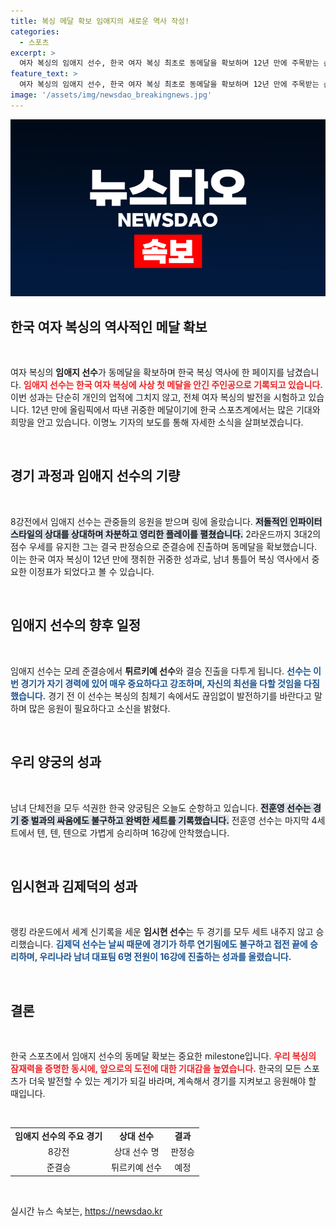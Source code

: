 ```yaml
---
title: 복싱 메달 확보 임애지의 새로운 역사 작성!
categories:
  - 스포츠
excerpt: >
  여자 복싱의 임애지 선수, 한국 여자 복싱 최초로 동메달을 확보하며 12년 만에 주목받는 순간을 만들어냈습니다! 준결승에서도 기대를 모으는 그녀의 행보를 주목하세요!
feature_text: >
  여자 복싱의 임애지 선수, 한국 여자 복싱 최초로 동메달을 확보하며 12년 만에 주목받는 순간을 만들어냈습니다! 준결승에서도 기대를 모으는 그녀의 행보를 주목하세요!
image: '/assets/img/newsdao_breakingnews.jpg'
---
```


<p><img src="/assets/img/newsdao_breakingnews.jpg" alt="ranknews 속보" /></p>

<h2 data-ke-size="size26">한국 여자 복싱의 역사적인 메달 확보</h2>

<p data-ke-size="size16">&nbsp;</p>

<p>여자 복싱의 <b>임애지 선수</b>가 동메달을 확보하며 한국 복싱 역사에 한 페이지를 남겼습니다. <b><span style="color: #ee2323;">임애지 선수는 한국 여자 복싱에 사상 첫 메달을 안긴 주인공으로 기록되고 있습니다.</span></b> 이번 성과는 단순히 개인의 업적에 그치지 않고, 전체 여자 복싱의 발전을 시험하고 있습니다. 12년 만에 올림픽에서 따낸 귀중한 메달이기에 한국 스포츠계에서는 많은 기대와 희망을 안고 있습니다. 이명노 기자의 보도를 통해 자세한 소식을 살펴보겠습니다.</p>

<p data-ke-size="size16">&nbsp;</p>

<h2 data-ke-size="size26">경기 과정과 임애지 선수의 기량</h2>

<p data-ke-size="size16">&nbsp;</p>

<p>8강전에서 임애지 선수는 관중들의 응원을 받으며 링에 올랐습니다. <b><span style="background-color: #21538527;">저돌적인 인파이터 스타일의 상대를 상대하며 차분하고 영리한 플레이를 펼쳤습니다.</span></b> 2라운드까지 3대2의 점수 우세를 유지한 그는 결국 판정승으로 준결승에 진출하며 동메달을 확보했습니다. 이는 한국 여자 복싱이 12년 만에 쟁취한 귀중한 성과로, 남녀 통틀어 복싱 역사에서 중요한 이정표가 되었다고 볼 수 있습니다.</p>

<p data-ke-size="size16">&nbsp;</p>

<h2 data-ke-size="size26">임애지 선수의 향후 일정</h2>

<p data-ke-size="size16">&nbsp;</p>

<p>임애지 선수는 모레 준결승에서 <b>튀르키예 선수</b>와 결승 진출을 다투게 됩니다. <b><span style="color: #1a5490;">선수는 이번 경기가 자기 경력에 있어 매우 중요하다고 강조하며, 자신의 최선을 다할 것임을 다짐했습니다.</span></b> 경기 전 이 선수는 복싱의 침체기 속에서도 끊임없이 발전하기를 바란다고 말하며 많은 응원이 필요하다고 소신을 밝혔다. </p>

<p data-ke-size="size16">&nbsp;</p>

<h2 data-ke-size="size26">우리 양궁의 성과</h2>

<p data-ke-size="size16">&nbsp;</p>

<p>남녀 단체전을 모두 석권한 한국 양궁팀은 오늘도 순항하고 있습니다. <b><span style="background-color: #21538527;">전훈영 선수는 경기 중 벌과의 싸움에도 불구하고 완벽한 세트를 기록했습니다.</span></b> 전훈영 선수는 마지막 4세트에서 텐, 텐, 텐으로 가볍게 승리하며 16강에 안착했습니다.</p>

<p data-ke-size="size16">&nbsp;</p>

<h2 data-ke-size="size26">임시현과 김제덕의 성과</h2>

<p data-ke-size="size16">&nbsp;</p>

<p>랭킹 라운드에서 세계 신기록을 세운 <b>임시현 선수</b>는 두 경기를 모두 세트 내주지 않고 승리했습니다. <b><span style="color: #1a5490;">김제덕 선수는 날씨 때문에 경기가 하루 연기됨에도 불구하고 접전 끝에 승리하며, 우리나라 남녀 대표팀 6명 전원이 16강에 진출하는 성과를 올렸습니다.</span></b></p>

<p data-ke-size="size16">&nbsp;</p>

<h2 data-ke-size="size26">결론</h2>

<p data-ke-size="size16">&nbsp;</p>

<p>한국 스포츠에서 임애지 선수의 동메달 확보는 중요한 milestone입니다. <b><span style="color: #ee2323;">우리 복싱의 잠재력을 증명한 동시에, 앞으로의 도전에 대한 기대감을 높였습니다.</span></b> 한국의 모든 스포츠가 더욱 발전할 수 있는 계기가 되길 바라며, 계속해서 경기를 지켜보고 응원해야 할 때입니다.</p>

<p data-ke-size="size16">&nbsp;</p>

<table style="width: 100%; border-collapse: collapse;">
    <tr>
        <td style="text-align: center; height: 17px;"><b>임애지 선수의 주요 경기</b></td>
        <td style="text-align: center; height: 17px;"><b>상대 선수</b></td>
        <td style="text-align: center; height: 17px;"><b>결과</b></td>
    </tr>
    <tr>
        <td style="text-align: center; height: 17px;">8강전</td>
        <td style="text-align: center; height: 17px;">상대 선수 명</td>
        <td style="text-align: center; height: 17px;">판정승</td>
    </tr>
    <tr>
        <td style="text-align: center; height: 17px;">준결승</td>
        <td style="text-align: center; height: 17px;">튀르키예 선수</td>
        <td style="text-align: center; height: 17px;">예정</td>
    </tr>
</table>

<p data-ke-size="size16">&nbsp;</p>
실시간 뉴스 속보는, <a href="https://newsdao.kr" rel="dofollow">https://newsdao.kr</a>


